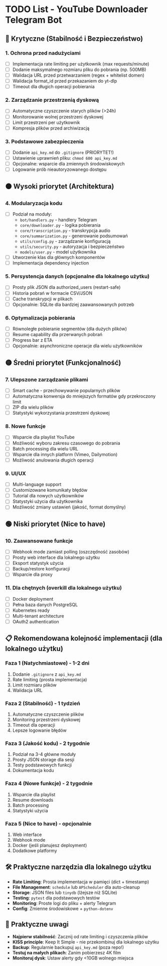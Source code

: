 # TODO List - YouTube Downloader Telegram Bot

## 🔴 Krytyczne (Stabilność i Bezpieczeństwo)

### 1. Ochrona przed nadużyciami
- [ ] Implementacja rate limiting per użytkownik (max requests/minute)
- [ ] Dodanie maksymalnego rozmiaru pliku do pobrania (np. 500MB)
- [ ] Walidacja URL przed przetwarzaniem (regex + whitelist domen)
- [ ] Walidacja format_id przed przekazaniem do yt-dlp
- [ ] Timeout dla długich operacji pobierania

### 2. Zarządzanie przestrzenią dyskową
- [ ] Automatyczne czyszczenie starych plików (>24h)
- [ ] Monitorowanie wolnej przestrzeni dyskowej
- [ ] Limit przestrzeni per użytkownik
- [ ] Kompresja plików przed archiwizacją

### 3. Podstawowe zabezpieczenia
- [ ] Dodanie `api_key.md` do `.gitignore` (PRIORYTET!)
- [ ] Ustawienie uprawnień pliku: `chmod 600 api_key.md`
- [ ] Opcjonalne: wsparcie dla zmiennych środowiskowych
- [ ] Logowanie prób nieautoryzowanego dostępu

## 🟠 Wysoki priorytet (Architektura)

### 4. Modularyzacja kodu
- [ ] Podział na moduły:
  - `bot/handlers.py` - handlery Telegram
  - `core/downloader.py` - logika pobierania
  - `core/transcription.py` - transkrypcja audio
  - `core/summarization.py` - generowanie podsumowań
  - `utils/config.py` - zarządzanie konfiguracją
  - `utils/security.py` - autoryzacja i bezpieczeństwo
  - `models/user.py` - model użytkownika
- [ ] Utworzenie klas dla głównych komponentów
- [ ] Implementacja dependency injection

### 5. Persystencja danych (opcjonalne dla lokalnego użytku)
- [ ] Prosty plik JSON dla authorized_users (restart-safe)
- [ ] Historia pobrań w formacie CSV/JSON
- [ ] Cache transkrypcji w plikach
- [ ] Opcjonalnie: SQLite dla bardziej zaawansowanych potrzeb

### 6. Optymalizacja pobierania
- [ ] Równoległe pobieranie segmentów (dla dużych plików)
- [ ] Resume capability dla przerwanych pobrań
- [ ] Progress bar z ETA
- [ ] Opcjonalnie: asynchroniczne operacje dla wielu użytkowników

## 🟡 Średni priorytet (Funkcjonalność)

### 7. Ulepszone zarządzanie plikami
- [ ] Smart cache - przechowywanie popularnych plików
- [ ] Automatyczna konwersja do mniejszych formatów gdy przekroczony limit
- [ ] ZIP dla wielu plików
- [ ] Statystyki wykorzystania przestrzeni dyskowej

### 8. Nowe funkcje
- [ ] Wsparcie dla playlist YouTube
- [ ] Możliwość wyboru zakresu czasowego do pobrania
- [ ] Batch processing dla wielu URL
- [ ] Wsparcie dla innych platform (Vimeo, Dailymotion)
- [ ] Możliwość anulowania długich operacji

### 9. UI/UX
- [ ] Multi-language support
- [ ] Customizowane komunikaty błędów
- [ ] Tutorial dla nowych użytkowników
- [ ] Statystyki użycia dla użytkownika
- [ ] Możliwość zmiany ustawień (jakość, format domyślny)

## 🟢 Niski priorytet (Nice to have)

### 10. Zaawansowane funkcje
- [ ] Webhook mode zamiast polling (oszczędność zasobów)
- [ ] Prosty web interface dla lokalnego użytku
- [ ] Eksport statystyk użycia
- [ ] Backup/restore konfiguracji
- [ ] Wsparcie dla proxy

### 11. Dla chętnych (overkill dla lokalnego użytku)
- [ ] Docker deployment
- [ ] Pełna baza danych PostgreSQL
- [ ] Kubernetes ready
- [ ] Multi-tenant architecture
- [ ] OAuth2 authentication

## 📋 Rekomendowana kolejność implementacji (dla lokalnego użytku)

### Faza 1 (Natychmiastowe) - 1-2 dni
1. Dodanie `.gitignore` z `api_key.md`
2. Rate limiting (prosta implementacja)
3. Limit rozmiaru plików
4. Walidacja URL

### Faza 2 (Stabilność) - 1 tydzień
1. Automatyczne czyszczenie plików
2. Monitoring przestrzeni dyskowej
3. Timeout dla operacji
4. Lepsze logowanie błędów

### Faza 3 (Jakość kodu) - 2 tygodnie
1. Podział na 3-4 główne moduły
2. Prosty JSON storage dla sesji
3. Testy podstawowych funkcji
4. Dokumentacja kodu

### Faza 4 (Nowe funkcje) - 2 tygodnie
1. Wsparcie dla playlist
2. Resume downloads
3. Batch processing
4. Statystyki użycia

### Faza 5 (Nice to have) - opcjonalnie
1. Web interface
2. Webhook mode
3. Docker (jeśli planujesz deployment)
4. Dodatkowe platformy

## 🛠️ Praktyczne narzędzia dla lokalnego użytku

- **Rate Limiting**: Prosta implementacja w pamięci (dict + timestamp)
- **File Management**: `schedule` lub `APScheduler` dla auto-cleanup
- **Storage**: JSON files lub `tinydb` (lżejsze niż SQLite)
- **Testing**: `pytest` dla podstawowych testów
- **Monitoring**: Proste logi do pliku + alerty Telegram
- **Config**: Zmienne środowiskowe + `python-dotenv`

## 📝 Praktyczne uwagi

- **Najpierw stabilność**: Zacznij od rate limiting i czyszczenia plików
- **KISS principle**: Keep It Simple - nie przekombinuj dla lokalnego użytku
- **Backup**: Regularnie backupuj `api_key.md` (poza repo!)
- **Testuj na małych plikach**: Zanim pobierzesz 4K film
- **Monitoruj dysk**: Ustaw alerty gdy <10GB wolnego miejsca